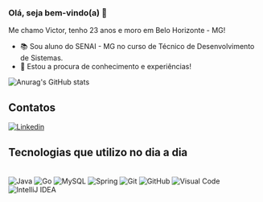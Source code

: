 ### Olá, seja bem-vindo(a) 👋
Me chamo Victor, tenho 23 anos e moro em Belo Horizonte - MG!

- 📚 Sou aluno do SENAI - MG no curso de Técnico de Desenvolvimento de Sistemas.
- 🔭 Estou a procura de conhecimento e experiências!

![Anurag's GitHub stats](https://github-readme-stats.vercel.app/api?username=ovitudev&show_icons=true&theme=dark)

## Contatos

[![Linkedin](https://img.shields.io/badge/LinkedIn-0077B5?style=for-the-badge&logo=linkedin&logoColor=white
)](https://www.linkedin.com/in/ovitudev/)

## Tecnologias que utilizo no dia a dia

<div style="display: inline_block"><br/>
 <img align="center" alt="Java" src="https://img.shields.io/badge/C%23-239120?style=for-the-badge&logo=c-sharp&logoColor=white](https://img.shields.io/badge/java-%23ED8B00.svg?style=for-the-badge&logo=openjdk&logoColor=white"/>
 <img align="center" alt="Go" src="https://img.shields.io/badge/Go-00ADD8?style=for-the-badge&logo=go&logoColor=white"/>
 <img align="center" alt="MySQL" src="https://img.shields.io/badge/MySQL-005C84?style=for-the-badge&logo=mysql&logoColor=white"/>
 <img align="center" alt="Spring" src="https://img.shields.io/badge/MySQL-005C84?style=for-the-badge&logo=mysql&logoColor=white](https://img.shields.io/badge/spring-%236DB33F.svg?style=for-the-badge&logo=spring&logoColor=white"/>
 <img align="center" alt="Git" src="https://img.shields.io/badge/GIT-E44C30?style=for-the-badge&logo=git&logoColor=white"/>
 <img align="center" alt="GitHub" src="https://img.shields.io/badge/MySQL-005C84?style=for-the-badge&logo=mysql&logoColor=white](https://img.shields.io/badge/github-%23121011.svg?style=for-the-badge&logo=github&logoColor=white"/>
 <img align="center" alt="Visual Code" src="https://img.shields.io/badge/Visual_Studio_Code-0078D4?style=for-the-badge&logo=visual%20studio%20code&logoColor=white"/>
 <img align="center" alt="IntelliJ IDEA" src="https://img.shields.io/badge/Visual_Studio_Code-0078D4?style=for-the-badge&logo=visual%20studio%20code&logoColor=white](https://img.shields.io/badge/IntelliJIDEA-000000.svg?style=for-the-badge&logo=intellij-idea&logoColor=white"/>

</div>
<!--
**ovitudev/ovitudev** is a ✨ _special_ ✨ repository because its `README.md` (this file) appears on your GitHub profile.

Here are some ideas to get you started:

- 👯 I’m looking to collaborate on ...
- 🤔 I’m looking for help with ...
- 💬 Ask me about ...
- 📫 How to reach me: ...
- 😄 Pronouns: ...
- ⚡ Fun fact: ...
-->
